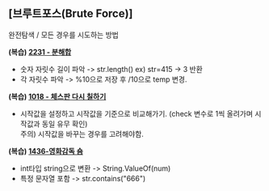 ## [브루트포스(Brute Force)]
완전탐색 / 모든 경우를 시도하는 방법  

**(복습) [2231 - 분해합](https://www.acmicpc.net/problem/2231)**      
- 숫자 자릿수 길이 파악 -> str.length()    ex) str=415 -> 3 반환  
- 각 자릿수 파악 -> %10으로 저장 후 /10으로 temp 변경.  

**(복습) [1018 - 체스판 다시 칠하기](https://www.acmicpc.net/problem/1018)**  
- 시작값을 설정하고 시작값을 기준으로 비교해가기. (check 변수로 1씩 올려가며 시작값과 동일 유무 확인)    
주의) 시작값을 바꾸는 경우를 고려해야함.

**(복습) [1436-영화감독 숌](https://www.acmicpc.net/problem/1436)**   
- int타입 string으로 변환 -> String.ValueOf(num)   
- 특정 문자열 포함 -> str.contains("666")







